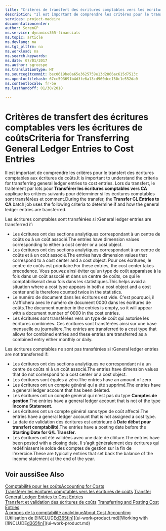 ```yaml
---
title: "Critères de transfert des écritures comptables vers les écritures de coûts | Microsoft Docs"
description: "Il est important de comprendre les critères pour le transfert des écritures comptables aux écritures de coûts. Lors du transfert, le traitement par lots pour **Transférer les écritures comptables vers CA** applique les critères suivants pour déterminer si les écritures comptables sont transférées et comment."
services: project-madeira
documentationcenter: 
author: SorenGP
ms.service: dynamics365-financials
ms.topic: article
ms.devlang: na
ms.tgt_pltfrm: na
ms.workload: na
ms.search.keywords: 
ms.date: 07/01/2017
ms.author: sgroespe
ms.translationtype: HT
ms.sourcegitcommit: bec0619be0a65e3625759e13d2866ac615d7513c
ms.openlocfilehash: 67cc593691b4d3fe6a13cd960dce150c1e552da0
ms.contentlocale: fr-be
ms.lasthandoff: 01/30/2018

---
```

# <a name="criteria-for-transferring-general-ledger-entries-to-cost-entries"></a><span data-ttu-id="da614-104">Critères de transfert des écritures comptables vers les écritures de coûts</span><span class="sxs-lookup"><span data-stu-id="da614-104">Criteria for Transferring General Ledger Entries to Cost Entries</span></span>
<span data-ttu-id="da614-105">Il est important de comprendre les critères pour le transfert des écritures comptables aux écritures de coûts.</span><span class="sxs-lookup"><span data-stu-id="da614-105">It is important to understand the criteria for transferring general ledger entries to cost entries.</span></span> <span data-ttu-id="da614-106">Lors du transfert, le traitement par lots pour **Transférer les écritures comptables vers CA** applique les critères suivants pour déterminer si les écritures comptables sont transférées et comment.</span><span class="sxs-lookup"><span data-stu-id="da614-106">During the transfer, the **Transfer GL Entries to CA** batch job uses the following criteria to determine if and how the general ledger entries are transferred.</span></span>  

<span data-ttu-id="da614-107">Les écritures comptables sont transférées si :</span><span class="sxs-lookup"><span data-stu-id="da614-107">General ledger entries are transferred if:</span></span>  

-   <span data-ttu-id="da614-108">Les écritures ont des sections analytiques correspondant à un centre de coûts ou à un coût associé.</span><span class="sxs-lookup"><span data-stu-id="da614-108">The entries have dimension values corresponding to either a cost center or a cost object.</span></span>  
-   <span data-ttu-id="da614-109">Les écritures ont des sections analytiques correspondant à un centre de coûts et à un coût associé.</span><span class="sxs-lookup"><span data-stu-id="da614-109">The entries have dimension values that correspond to a cost center and a cost object.</span></span> <span data-ttu-id="da614-110">Pour ces écritures, le centre de coûts est prioritaire.</span><span class="sxs-lookup"><span data-stu-id="da614-110">For these entries, the cost center takes precedence.</span></span> <span data-ttu-id="da614-111">Vous pouvez ainsi éviter qu'un type de coût apparaisse à la fois dans un coût associé et dans un centre de coûts, ce qui le comptabiliserait deux fois dans les statistiques.</span><span class="sxs-lookup"><span data-stu-id="da614-111">This helps avoid a situation where a cost type appears in both a cost object and a cost center and is therefore counted twice in the statistics.</span></span>  
-   <span data-ttu-id="da614-112">Le numéro de document dans les écritures est vide. C'est pourquoi, il s'affichera avec le numéro de document 0000 dans les écritures de coûts.</span><span class="sxs-lookup"><span data-stu-id="da614-112">The document number in the entries is empty, so it will appear with a document number of 0000 in the cost entries.</span></span>  
-   <span data-ttu-id="da614-113">Les écritures sont transférées vers un type de coût qui autorise les écritures combinées. Ces écritures sont transférées ainsi sur une base mensuelle ou journalière.</span><span class="sxs-lookup"><span data-stu-id="da614-113">The entries are transferred to a cost type that allows for combined entries and these entries are transferred as a combined entry either monthly or daily.</span></span>  

<span data-ttu-id="da614-114">Les écritures comptables ne sont pas transférées si :</span><span class="sxs-lookup"><span data-stu-id="da614-114">General ledger entries are not transferred if:</span></span>  

-   <span data-ttu-id="da614-115">Les écritures ont des sections analytiques ne correspondant ni à un centre de coûts ni à un coût associé.</span><span class="sxs-lookup"><span data-stu-id="da614-115">The entries have dimension values that do not correspond to a cost center or a cost object.</span></span>  
-   <span data-ttu-id="da614-116">Les écritures sont égales à zéro.</span><span class="sxs-lookup"><span data-stu-id="da614-116">The entries have an amount of zero.</span></span>  
-   <span data-ttu-id="da614-117">Les écritures ont un compte général qui a été supprimé.</span><span class="sxs-lookup"><span data-stu-id="da614-117">The entries have a general ledger account that has been deleted.</span></span>  
-   <span data-ttu-id="da614-118">Les écritures ont un compte général qui n'est pas du type **Comptes de gestion**.</span><span class="sxs-lookup"><span data-stu-id="da614-118">The entries have a general ledger account that is not of the type **Income Statement**.</span></span>  
-   <span data-ttu-id="da614-119">Les écritures ont un compte général sans type de coût affecté.</span><span class="sxs-lookup"><span data-stu-id="da614-119">The entries have a general ledger account that is not assigned a cost type.</span></span>  
-   <span data-ttu-id="da614-120">La date de validation des écritures est antérieure à **Date début pour transfert comptabilité**.</span><span class="sxs-lookup"><span data-stu-id="da614-120">The entries have a posting date before the **Starting Date for G/L Transfer**.</span></span>  
-   <span data-ttu-id="da614-121">Les écritures ont été validées avec une date de clôture.</span><span class="sxs-lookup"><span data-stu-id="da614-121">The entries have been posted with a closing date.</span></span> <span data-ttu-id="da614-122">Il s'agit généralement des écritures qui redéfinissent le solde des comptes de gestion sur la fin de l'exercice.</span><span class="sxs-lookup"><span data-stu-id="da614-122">These are typically entries that set back the balance of the income statement at the end of the year.</span></span>  

## <a name="see-also"></a><span data-ttu-id="da614-123">Voir aussi</span><span class="sxs-lookup"><span data-stu-id="da614-123">See Also</span></span>  
[<span data-ttu-id="da614-124">Comptabilité pour les coûts</span><span class="sxs-lookup"><span data-stu-id="da614-124">Accounting for Costs</span></span>](finance-manage-cost-accounting.md)  
 <span data-ttu-id="da614-125">[Transférer les écritures comptables vers les écritures de coûts](finance-how-to-transfer-general-ledger-entries-to-cost-entries.md) </span><span class="sxs-lookup"><span data-stu-id="da614-125">[Transfer General Ledger Entries to Cost Entries](finance-how-to-transfer-general-ledger-entries-to-cost-entries.md) </span></span>  
 <span data-ttu-id="da614-126">[Transfert et validation des écritures de coûts](finance-transfer-and-post-cost-entries.md) </span><span class="sxs-lookup"><span data-stu-id="da614-126">[Transferring and Posting Cost Entries](finance-transfer-and-post-cost-entries.md) </span></span>  
 [<span data-ttu-id="da614-127">À propos de la comptabilité analytique</span><span class="sxs-lookup"><span data-stu-id="da614-127">About Cost Accounting</span></span>](finance-about-cost-accounting.md)  
 <span data-ttu-id="da614-128">[Utilisation de [!INCLUDE[d365fin](includes/d365fin_md.md)]](ui-work-product.md)</span><span class="sxs-lookup"><span data-stu-id="da614-128">[Working with [!INCLUDE[d365fin](includes/d365fin_md.md)]](ui-work-product.md)</span></span>

